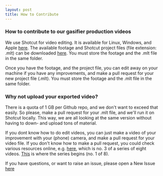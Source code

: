 ```yaml
---
layout: post
title: How to Contribute
---
```

### How to contribute to our gasifier production videos

We use Shotcut for video editing. It is available for Linux, Windows, and Apple <a href="https://shotcut.org">here</a>. 
The available footage and Shotcut project files (file extension: .mlt) can be downloaded [here](/assets/). You must store the footage and the .mlt file in the same folder.

Once you have the footage, and the project file, you can edit away on your machine if you have any improvements, and make a pull request for your new project file (.mlt).
You must store the footage and the .mlt file in the same folder.

### Why not upload your exported video? 
There is a quota of 1 GB per Github repo, and we don't want to exceed that easily. 
So please, make a pull request for your .mlt file, and we'll run it on Shotcut locally. This way, we are all looking at the same version without having to down- and upload tons of material.

If you dont know how to do edit videos, you can just make a video of your improvement with your (phone) camera, and make a pull request for your video file. 
If you don't know how to make a pull request, you could check various resources online, e.g. [here](https://www.youtube.com/watch?v=_NrSWLQsDL4), which is no. 3 of a series of eight videos. 
[This](https://www.youtube.com/watch?v=BCQHnlnPusY) is where the series begins (no. 1 of 8). 

If you have questions, or want to raise an issue, please open a New Issue [here](https://github.com/zorbathegreek/gasifier-production/issues/new)
